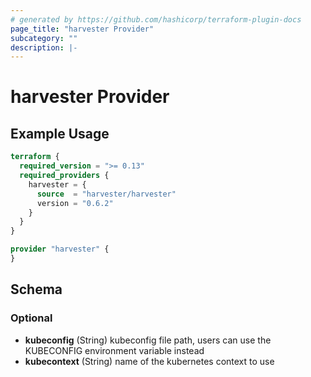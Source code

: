```yaml
---
# generated by https://github.com/hashicorp/terraform-plugin-docs
page_title: "harvester Provider"
subcategory: ""
description: |-
---
```


# harvester Provider

## Example Usage

```terraform
terraform {
  required_version = ">= 0.13"
  required_providers {
    harvester = {
      source  = "harvester/harvester"
      version = "0.6.2"
    }
  }
}

provider "harvester" {
}
```

<!-- schema generated by tfplugindocs -->

## Schema

### Optional

- **kubeconfig** (String) kubeconfig file path, users can use the KUBECONFIG environment variable instead
- **kubecontext** (String) name of the kubernetes context to use
